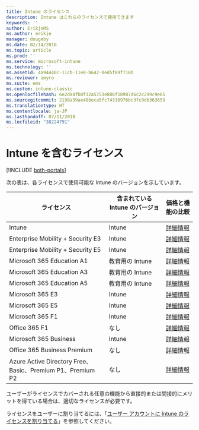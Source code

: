 ```yaml
---
title: Intune のライセンス
description: Intune はこれらのライセンスで使用できます
keywords: ''
author: ErikjeMS
ms.author: erikje
manager: dougeby
ms.date: 02/14/2018
ms.topic: article
ms.prod: ''
ms.service: microsoft-intune
ms.technology: ''
ms.assetid: 4a94440c-11cb-11e8-b642-0ed5f89f718b
ms.reviewer: amyro
ms.suite: ems
ms.custom: intune-classic
ms.openlocfilehash: 6e2da4fb0f32a5753e886f18987d6c2c299c9e65
ms.sourcegitcommit: 2198a39ae48beca5fc74316976bc3fc9db363659
ms.translationtype: HT
ms.contentlocale: ja-JP
ms.lasthandoff: 07/11/2018
ms.locfileid: "38224791"
---
```

# <a name="licenses-that-include-intune"></a>Intune を含むライセンス

[!INCLUDE [both-portals](./includes/note-for-both-portals.md)]

次の表は、各ライセンスで使用可能な Intune のバージョンを示しています。

| ライセンス | 含まれている Intune のバージョン | 価格と機能の比較 |
|-----------------------------------------------------------------------|-------------------------------------------------------------|---|
| Intune | Intune | [詳細情報](https://www.microsoft.com/en-us/cloud-platform/microsoft-intune-pricing) |
| Enterprise Mobility + Security E3 | Intune | [詳細情報](https://www.microsoft.com/en-us/cloud-platform/microsoft-intune-pricing) |
| Enterprise Mobility + Security E5 | Intune | [詳細情報](https://www.microsoft.com/en-us/cloud-platform/microsoft-intune-pricing) |
| Microsoft 365 Education A1 | 教育用の Intune | [詳細情報](https://www.microsoft.com/en-us/education/buy-license/microsoft365/default.aspx#) |
| Microsoft 365 Education A3 | 教育用の Intune | [詳細情報](https://www.microsoft.com/en-us/education/buy-license/microsoft365/default.aspx#) |
| Microsoft 365 Education A5 | 教育用の Intune | [詳細情報](https://www.microsoft.com/en-us/education/buy-license/microsoft365/default.aspx#) |
| Microsoft 365 E3 | Intune | [詳細情報](https://www.microsoft.com/en-US/microsoft-365/enterprise) |
| Microsoft 365 E5 | Intune | [詳細情報](https://www.microsoft.com/en-US/microsoft-365/enterprise) |
| Microsoft 365 F1 | Intune | [詳細情報](https://www.microsoft.com/en-us/microsoft-365/enterprise/firstline) |
| Office 365 F1 | なし | [詳細情報](https://www.microsoft.com/en-us/microsoft-365/enterprise/firstline) |
| Microsoft 365 Business | Intune | [詳細情報](https://www.microsoft.com/en-us/microsoft-365/business) |
| Office 365 Business Premium | なし | [詳細情報](https://www.microsoft.com/en-us/microsoft-365/business) |
| Azure Active Directory Free、Basic、Premium P1、Premium P2 | なし | [詳細情報](https://azure.microsoft.com/pricing/details/active-directory/) |

ユーザーがライセンスでカバーされる任意の機能から直接的または間接的にメリットを得ている場合は、適切なライセンスが必要です。

ライセンスをユーザーに割り当てるには、「[ユーザー アカウントに Intune のライセンスを割り当てる](licenses-assign.md)」を参照してください。


